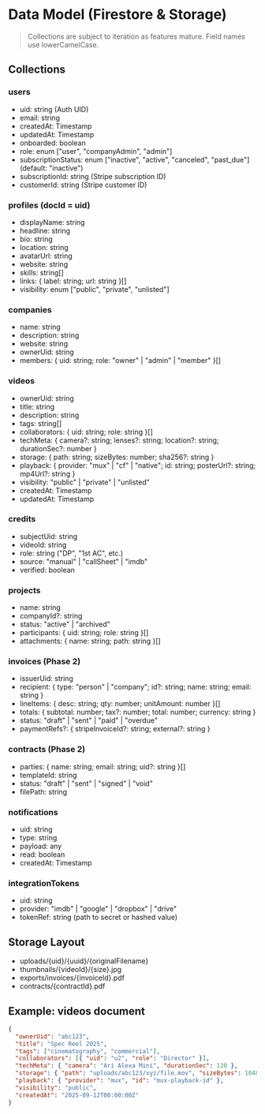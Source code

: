 # Data Model (Firestore & Storage)

> Collections are subject to iteration as features mature. Field names use lowerCamelCase.

## Collections

### users
- uid: string (Auth UID)
- email: string
- createdAt: Timestamp
- updatedAt: Timestamp
- onboarded: boolean
- role: enum ["user", "companyAdmin", "admin"]
- subscriptionStatus: enum ["inactive", "active", "canceled", "past_due"] (default: "inactive")
- subscriptionId: string (Stripe subscription ID)
- customerId: string (Stripe customer ID)

### profiles (docId = uid)
- displayName: string
- headline: string
- bio: string
- location: string
- avatarUrl: string
- website: string
- skills: string[]
- links: { label: string; url: string }[]
- visibility: enum ["public", "private", "unlisted"]

### companies
- name: string
- description: string
- website: string
- ownerUid: string
- members: { uid: string; role: "owner" | "admin" | "member" }[]

### videos
- ownerUid: string
- title: string
- description: string
- tags: string[]
- collaborators: { uid: string; role: string }[]
- techMeta: { camera?: string; lenses?: string; location?: string; durationSec?: number }
- storage: { path: string; sizeBytes: number; sha256?: string }
- playback: { provider: "mux" | "cf" | "native"; id: string; posterUrl?: string; mp4Url?: string }
- visibility: "public" | "private" | "unlisted"
- createdAt: Timestamp
- updatedAt: Timestamp

### credits
- subjectUid: string
- videoId: string
- role: string ("DP", "1st AC", etc.)
- source: "manual" | "callSheet" | "imdb"
- verified: boolean

### projects
- name: string
- companyId?: string
- status: "active" | "archived"
- participants: { uid: string; role: string }[]
- attachments: { name: string; path: string }[]

### invoices (Phase 2)
- issuerUid: string
- recipient: { type: "person" | "company"; id?: string; name: string; email: string }
- lineItems: { desc: string; qty: number; unitAmount: number }[]
- totals: { subtotal: number; tax?: number; total: number; currency: string }
- status: "draft" | "sent" | "paid" | "overdue"
- paymentRefs?: { stripeInvoiceId?: string; external?: string }

### contracts (Phase 2)
- parties: { name: string; email: string; uid?: string }[]
- templateId: string
- status: "draft" | "sent" | "signed" | "void"
- filePath: string

### notifications
- uid: string
- type: string
- payload: any
- read: boolean
- createdAt: Timestamp

### integrationTokens
- uid: string
- provider: "imdb" | "google" | "dropbox" | "drive"
- tokenRef: string (path to secret or hashed value)

## Storage Layout
- uploads/{uid}/{uuid}/{originalFilename}
- thumbnails/{videoId}/{size}.jpg
- exports/invoices/{invoiceId}.pdf
- contracts/{contractId}.pdf

## Example: videos document
```json
{
  "ownerUid": "abc123",
  "title": "Spec Reel 2025",
  "tags": ["cinematography", "commercial"],
  "collaborators": [{ "uid": "u2", "role": "Director" }],
  "techMeta": { "camera": "Ari Alexa Mini", "durationSec": 120 },
  "storage": { "path": "uploads/abc123/xyz/file.mov", "sizeBytes": 104857600 },
  "playback": { "provider": "mux", "id": "mux-playback-id" },
  "visibility": "public",
  "createdAt": "2025-09-12T00:00:00Z"
}
```
